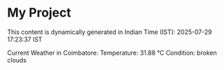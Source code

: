 # My Project

This content is dynamically generated in Indian Time (IST): 2025-07-29 17:23:37 IST


Current Weather in Coimbatore:
Temperature: 31.88 °C
Condition: broken clouds
